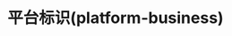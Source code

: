 ---
title: 平台标识(platform-business)
permalink: doc/module/platform-business
author_no: 2
prev_page: /doc/module/auth-business
next_page: /doc/module/sms-business
description_auto: 0
description: 平台标识(platform-business)
tags: platform,platform-business,平台,phpzlc/platform-business
---